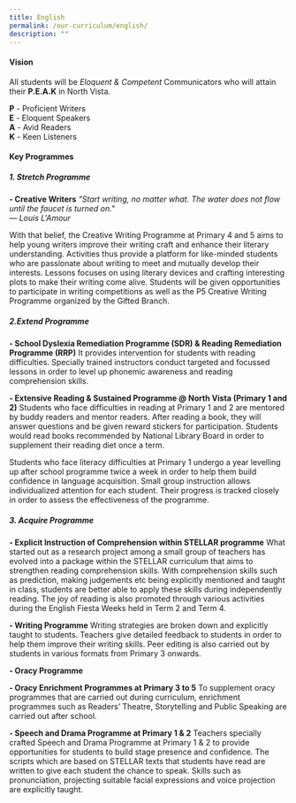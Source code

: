 ```yaml
---
title: English
permalink: /our-curriculum/english/
description: ""
---
```



#### Vision

All students will be _Eloquent & Competent_ Communicators who will attain their **P.E.A.K** in North Vista.

**P** \- Proficient Writers <br>
**E** \- Eloquent Speakers <br>
**A** \- Avid Readers <br>
**K** \- Keen Listeners <br>

#### Key Programmes

##### 1. Stretch Programme

**\- Creative Writers**
_"Start writing, no matter what. The water does not flow until the faucet is turned on."_ <br>
_— Louis L'Amour_

With that belief, the Creative Writing Programme at Primary 4 and 5 aims to help young writers improve their writing craft and enhance their literary understanding. Activities thus provide a platform for like-minded students who are passionate about writing to meet and mutually develop their interests. Lessons focuses on using literary devices and crafting interesting plots to make their writing come alive. Students will be given opportunities to participate in writing competitions as well as the P5 Creative Writing Programme organized by the Gifted Branch.

##### 2.Extend Programme

**\- School Dyslexia Remediation Programme (SDR) & Reading Remediation Programme (RRP)**
It provides intervention for students with reading difficulties. Specially trained instructors conduct targeted and focussed lessons in order to level up phonemic awareness and reading comprehension skills.

**\- Extensive Reading & Sustained Programme @ North Vista (Primary 1 and 2)**
Students who face difficulties in reading at Primary 1 and 2 are mentored by buddy readers and mentor readers. After reading a book, they will answer questions and be given reward stickers for participation. Students would read books recommended by National Library Board in order to supplement their reading diet once a term.

Students who face literacy difficulties at Primary 1 undergo a year levelling up after school programme twice a week in order to help them build confidence in language acquisition. Small group instruction allows individualized attention for each student. Their progress is tracked closely in order to assess the effectiveness of the programme.

##### 3\. Acquire Programme

**\- Explicit Instruction of Comprehension within STELLAR programme**
What started out as a research project among a small group of teachers has evolved into a package within the STELLAR curriculum that aims to strengthen reading comprehension skills. With comprehension skills such as prediction, making judgements etc being explicitly mentioned and taught in class, students are better able to apply these skills during independently reading. The joy of reading is also promoted through various activities during the English Fiesta Weeks held in Term 2 and Term 4.

**\- Writing Programme**
Writing strategies are broken down and explicitly taught to students. Teachers give detailed feedback to students in order to help them improve their writing skills. Peer editing is also carried out by students in various formats from Primary 3 onwards.

**\- Oracy Programme**

**\- Oracy Enrichment Programmes at Primary 3 to 5**
To supplement oracy programmes that are carried out during curriculum, enrichment programmes such as Readers’ Theatre, Storytelling and Public Speaking are carried out after school.

**\- Speech and Drama Programme at Primary 1 & 2**
Teachers specially crafted Speech and Drama Programme at Primary 1 & 2 to provide opportunities for students to build stage presence and confidence. The scripts which are based on STELLAR texts that students have read are written to give each student the chance to speak. Skills such as pronunciation, projecting suitable facial expressions and voice projection are explicitly taught.